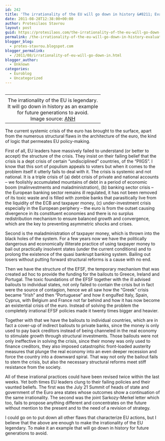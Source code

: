 ```yaml
---
id: 242
title: 'The irrationality of the EU will go down in history &#8211; Evaluating the Euro crisis'
date: 2011-08-28T12:38:00+00:00
author: Protesilaos Stavrou
layout: post
guid: https://protesilaos.com/the-irrationality-of-the-eu-will-go-down-in-history-evaluating-the-euro-crisis/
permalink: /the-irrationality-of-the-eu-will-go-down-in-history-evaluating-the-euro-crisis/
blogger_blog:
  - protes-stavrou.blogspot.com
blogger_permalink:
  - /2011/08/irrationality-of-eu-will-go-down-in.html
blogger_author:
  - Unknown
categories:
  - Euroblog
  - Uncategorized
---
```

<table cellpadding="0" cellspacing="0" class="tr-caption-container" style="float: right; margin-left: 1em; text-align: right;">
  <tr>
    <td style="text-align: center;">
    </td>
  </tr>
  
  <tr>
    <td class="tr-caption" style="text-align: center;">
      The irrationality of the EU is legendary.<br />It will go down in history as an example<br />for future generations to avoid.<br />Image source: <a href="http://www.anh-europe.org/news/polish-researchers-brand-eu-food-supplements-directive-%E2%80%9Cuseless%E2%80%9D">ANH </a>
    </td>
  </tr>
</table>

The current systemic crisis of the euro has brought to the surface, apart from the numerous structural flaws in the architecture of the euro, the kind of logic that permeates EU policy-making.

First of all, EU leaders have massively failed to understand (or better to accept) the structure of the crisis. They insist on their failing belief that the crisis is a dept crisis of certain &#8220;undisciplined&#8221; countries, of the &#8220;PIIGS&#8221;. I know that this sort of populism appeals to voters but when it comes to the problem itself it utterly fails to deal with it. The crisis is systemic and not national. It is a triple crisis of (a) debt crisis of private and national accounts &#8211; we foolishly accumulated mountains of debt in a period of economic boom (malinvestments and maladministration), (b) banking sector crisis &#8211; the European banking sector remains ill regulated, it has not been removed of its toxic waste and is filled with zombie banks that parasitically live from the liquidity of the ECB and taxpayer money, (c) under-investment crisis especially in the European periphery &#8211; the euro is from the outset causing divergence in its constituent economies and there is no surplus redistribution mechanism to ensure balanced growth and convergence, which are the key to preventing asymmetric shocks and crises.

Second is the maladministration of taxpayer money, which is thrown into the black holes of the system. For a few years now we have the politically dangerous and economically illiterate practice of using taxpayer money to bail out practically insolvent states (under the current conditions) and to prolong the existence of the quasi bankrupt banking system. Bailing out losers without putting forward structural reforms is a cause with no end.

Then we have the structure of the EFSF, the temporary mechanism that was created ad hoc to provide the funding for the bailouts to Greece, Ireland and Portugal. The toxic foundations of the EFSF together with the ill advised bailouts to individual states, not only failed to contain the crisis but in fact were the source of contagion, hence we all saw how the &#8220;Greek&#8221; crisis became &#8220;Irish&#8221; and then &#8220;Portuguese&#8221; and how it engulfed Italy, Spain, Cyprus, with Belgium and France not far behind and how it has now become an existential crisis of the euro. Instead of solving the problem the completely irrational EFSF policies made it twenty times bigger and heavier.

Together with that we have the bailouts to individual countries, which are in fact a cover-up of indirect bailouts to private banks, since the money is only used to pay back creditors instead of being channeled in the real economy to stimulate growth through structural investments. Those bailouts were not only ineffective in solving the crisis, since their money was only used to finance creditors, they also imposed catastrophic front-loaded austerity measures that plunge the real economy into an even deeper recession and force the country into a downward spiral. That way not only the bailout fails to stem the crisis, but also the necessary structural reforms meet stiff resistance from the society.

All of these irrational practices could have been revised twice within the last weeks. Yet both times EU leaders clung to their failing policies and their vaunted beliefs. The first was the July 21 Summit of heads of state and government of the Euro area states whose outcomes show a continuation of the same irrationality. The second was the joint Sarkozy-Merkel letter which too, fails to propose anything different and concentrates on the future without mention to the present and to the need of a revision of strategy. 

I could go on to put down all other flaws that characterize EU actions, but I believe that the above are enough to make the irrationality of the EU legendary. To make it an example that will go down in history for future generations to avoid.